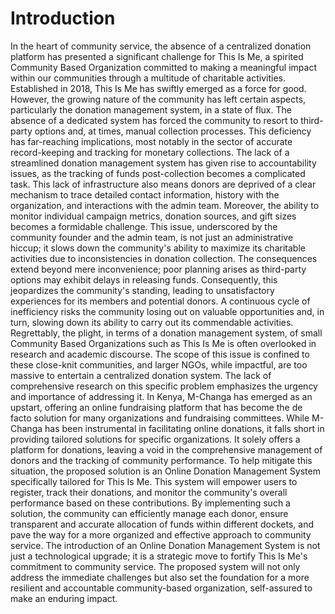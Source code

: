 # Introduction
In the heart of community service, the absence of a centralized donation platform has presented a significant challenge for This Is Me, a spirited Community Based Organization committed to making a meaningful impact within our communities through a multitude of charitable activities.
Established in 2018, This Is Me has swiftly emerged as a force for good. However, the growing nature of the community has left certain aspects, particularly the donation management system, in a state of flux. The absence of a dedicated system has forced the community to resort to third-party options and, at times, manual collection processes.
This deficiency has far-reaching implications, most notably in the sector of accurate record-keeping and tracking for monetary collections. The lack of a streamlined donation management system has given rise to accountability issues, as the tracking of funds post-collection becomes a complicated task. This lack of infrastructure also means donors are deprived of a clear mechanism to trace detailed contact information, history with the organization, and interactions with the admin team. Moreover, the ability to monitor individual campaign metrics, donation sources, and gift sizes becomes a formidable challenge.
This issue, underscored by the community founder and the admin team, is not just an administrative hiccup; it slows down the community's ability to maximize its charitable activities due to inconsistencies in donation collection. The consequences extend beyond mere inconvenience; poor planning arises as third-party options may exhibit delays in releasing funds. Consequently, this jeopardizes the community's standing, leading to unsatisfactory experiences for its members and potential donors. A continuous cycle of inefficiency risks the community losing out on valuable opportunities and, in turn, slowing down its ability to carry out its commendable activities.
Regrettably, the plight, in terms of a donation management system, of small Community Based Organizations such as This Is Me is often overlooked in research and academic discourse. The scope of this issue is confined to these close-knit communities, and larger NGOs, while impactful, are too massive to entertain a centralized donation system. The lack of comprehensive research on this specific problem emphasizes the urgency and importance of addressing it.
In Kenya, M-Changa has emerged as an upstart, offering an online fundraising platform that has become the de facto solution for many organizations and fundraising committees. While M-Changa has been instrumental in facilitating online donations, it falls short in providing tailored solutions for specific organizations. It solely offers a platform for donations, leaving a void in the comprehensive management of donors and the tracking of community performance.
To help mitigate this situation, the proposed solution is an Online Donation Management System specifically tailored for This Is Me. This system will empower users to register, track their donations, and monitor the community's overall performance based on these contributions. By implementing such a solution, the community can efficiently manage each donor, ensure transparent and accurate allocation of funds within different dockets, and pave the way for a more organized and effective approach to community service.
The introduction of an Online Donation Management System is not just a technological upgrade; it is a strategic move to fortify This Is Me's commitment to community service. The proposed system will not only address the immediate challenges but also set the foundation for a more resilient and accountable community-based organization, self-assured to make an enduring impact.

